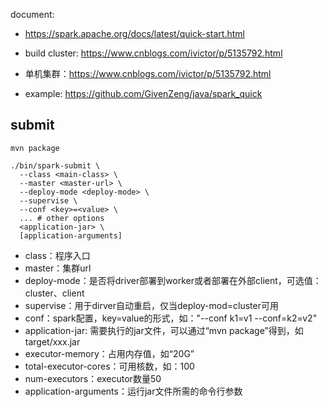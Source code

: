 document:
- https://spark.apache.org/docs/latest/quick-start.html
- build cluster: https://www.cnblogs.com/ivictor/p/5135792.html
- 单机集群：https://www.cnblogs.com/ivictor/p/5135792.html

- example: https://github.com/GivenZeng/java/spark_quick

## submit
```
mvn package

./bin/spark-submit \
  --class <main-class> \
  --master <master-url> \
  --deploy-mode <deploy-mode> \
  --supervise \
  --conf <key>=<value> \
  ... # other options
  <application-jar> \
  [application-arguments]
```
- class：程序入口
- master：集群url
- deploy-mode：是否将driver部署到worker或者部署在外部client，可选值：cluster、client
- supervise：用于dirver自动重启，仅当deploy-mod=cluster可用
- conf：spark配置，key=value的形式，如："--conf k1=v1 --conf=k2=v2"
- application-jar: 需要执行的jar文件，可以通过“mvn package”得到，如target/xxx.jar
- executor-memory：占用内存值，如“20G”
- total-executor-cores：可用核数，如：100
- num-executors：executor数量50
- application-arguments：运行jar文件所需的命令行参数
